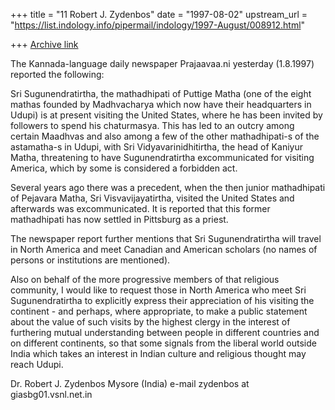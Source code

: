 +++
title = "11 Robert J. Zydenbos"
date = "1997-08-02"
upstream_url = "https://list.indology.info/pipermail/indology/1997-August/008912.html"

+++
[Archive link](https://list.indology.info/pipermail/indology/1997-August/008912.html)

The Kannada-language daily newspaper Prajaavaa.ni yesterday (1.8.1997)
reported the following:

Sri Sugunendratirtha, the mathadhipati of Puttige Matha (one of the
eight mathas founded by Madhvacharya which now have their headquarters
in Udupi) is at present visiting the United States, where he has been
invited by followers to spend his chaturmasya. This has led to an
outcry among certain Maadhvas and also among a few of the other
mathadhipati-s of the astamatha-s in Udupi, with Sri
Vidyavarinidhitirtha, the head of Kaniyur Matha, threatening to have
Sugunendratirtha excommunicated for visiting America, which by some is
considered a forbidden act.

Several years ago there was a precedent, when the then junior
mathadhipati of Pejavara Matha, Sri Visvavijayatirtha, visited the
United States and afterwards was excommunicated. It is reported that
this former mathadhipati has now settled in Pittsburg as a priest.

The newspaper report further mentions that Sri Sugunendratirtha will
travel in North America and meet Canadian and American scholars (no
names of persons or institutions are mentioned).

Also on behalf of the more progressive members of that religious
community, I would like to request those in North America who meet Sri
Sugunendratirtha to explicitly express their appreciation of his
visiting the continent - and perhaps, where appropriate, to make a
public statement about the value of such visits by the highest clergy in
the interest of furthering mutual understanding between people in
different countries and on different continents, so that some signals
from the liberal world outside India which takes an interest in Indian
culture and religious thought may reach Udupi.




Dr. Robert J. Zydenbos
Mysore (India)
e-mail zydenbos at giasbg01.vsnl.net.in






